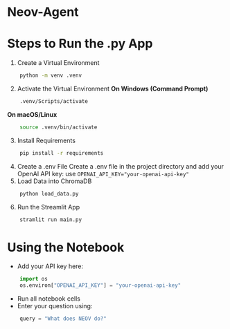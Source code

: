 # Neov-Agent

# Steps to Run the .py App
1. Create a Virtual Environment
```sh
    python -m venv .venv
```
2. Activate the Virtual Environment
**On Windows (Command Prompt)**
```sh 
    .venv/Scripts/activate
```
**On macOS/Linux**
```sh 
    source .venv/bin/activate
```
3. Install Requirements 
```sh 
    pip install -r requirements
```
4. Create a .env File
Create a .env file in the project directory and add your OpenAI API key:
use `OPENAI_API_KEY="your-openai-api-key"`
5. Load Data into ChromaDB
```sh
    python load_data.py
```
6. Run the Streamlit App
``` sh
    stramlit run main.py
```
# Using the Notebook
- Add your API key here:
```python
    import os
    os.environ["OPENAI_API_KEY"] = "your-openai-api-key"
```
- Run all notebook cells
- Enter your question using:
```python
    query = "What does NEOV do?"
```
